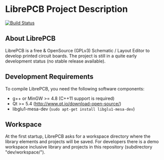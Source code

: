 LibrePCB Project Description
============================

[![Build Status](https://travis-ci.org/LibrePCB/LibrePCB.svg?branch=master)](https://travis-ci.org/LibrePCB/LibrePCB)

## About LibrePCB

LibrePCB is a free & OpenSource (GPLv3) Schematic / Layout Editor to develop printed circuit boards. The project is still in a quite early development status (no stable release available).

## Development Requirements

To compile LibrePCB, you need the following software components:
- g++ or MinGW >= 4.8 (C++11 support is required)
- Qt >= 5.4 (http://www.qt.io/download-open-source/)
- libglu1-mesa-dev (`sudo apt-get install libglu1-mesa-dev`)

## Workspace

At the first startup, LibrePCB asks for a workspace directory where the library elements and projects will be saved.
For developers there is a demo workspace inclusive library and projects in this repository (subdirectory "dev/workspace/").
